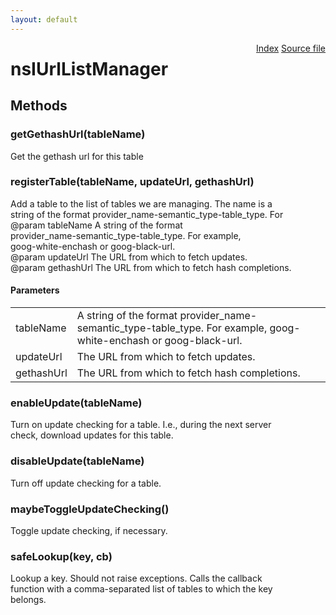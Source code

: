 ```yaml
---
layout: default
---
```

<div class='links' style='float:right'><a href="../index.html">Index</a>
<a href="http://dxr.mozilla.org/mozilla-central/source/toolkit/components/url-classifier/nsIUrlListManager.idl">Source file</a>
</div>

# nsIUrlListManager #

## Methods ##

### getGethashUrl(tableName) ###
  
Get the gethash url for this table  
  

### registerTable(tableName, updateUrl, gethashUrl) ###
  
Add a table to the list of tables we are managing. The name is a  
string of the format provider_name-semantic_type-table_type.  For  
@param tableName A string of the format  
       provider_name-semantic_type-table_type.  For example,  
       goog-white-enchash or goog-black-url.  
@param updateUrl The URL from which to fetch updates.  
@param gethashUrl The URL from which to fetch hash completions.  
  

#### Parameters ####

<table>

<tr>
<td>tableName</td>
<td>A string of the format  
       provider_name-semantic_type-table_type.  For example,  
       goog-white-enchash or goog-black-url.  
</td>
</tr>

<tr>
<td>updateUrl</td>
<td>The URL from which to fetch updates.  
</td>
</tr>

<tr>
<td>gethashUrl</td>
<td>The URL from which to fetch hash completions.  
</td>
</tr>

</table>

### enableUpdate(tableName) ###
  
Turn on update checking for a table. I.e., during the next server  
check, download updates for this table.  
  

### disableUpdate(tableName) ###
  
Turn off update checking for a table.  
  

### maybeToggleUpdateChecking() ###
  
Toggle update checking, if necessary.  
  

### safeLookup(key, cb) ###
  
Lookup a key.  Should not raise exceptions.  Calls the callback  
function with a comma-separated list of tables to which the key  
belongs.  
  
